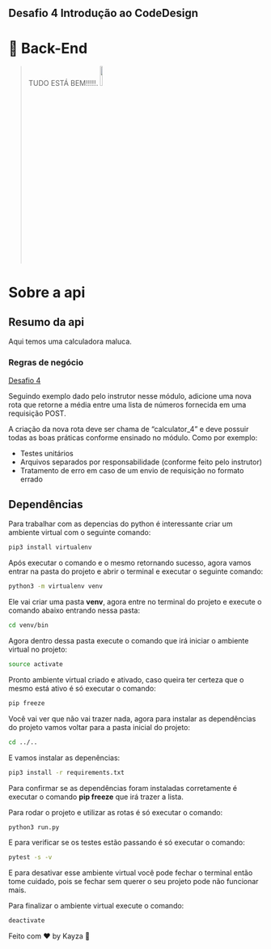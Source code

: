 ## Desafio 4 Introdução ao CodeDesign

# :rocket: Back-End

> TUDO ESTÁ BEM!!!!!.  <img src="https://user-images.githubusercontent.com/20192309/80777643-4202cd80-8b3c-11ea-8f32-5348bda4486b.jpg" width="10%" />

# Sobre a api

## Resumo da api

Aqui temos uma calculadora maluca.

### Regras de negócio

<a href="https://efficient-sloth-d85.notion.site/Desafio-04-5780c92c11534a13ab90463a18a4243d"> Desafio 4</a> <br/>

Seguindo exemplo dado pelo instrutor nesse módulo, adicione uma nova rota que retorne a média entre uma lista de números fornecida em uma requisição POST. 

A criação da nova rota deve ser chama de “calculator_4” e deve possuir todas as boas práticas conforme ensinado no módulo. Como por exemplo:

- Testes unitários
- Arquivos separados por responsabilidade (conforme feito pelo instrutor)
- Tratamento de erro em caso de um envio de requisição no formato errado

## Dependências

Para trabalhar com as depencias do python é interessante criar um ambiente virtual com o seguinte comando:

````sh
pip3 install virtualenv
````
Após executar o comando e o mesmo retornando sucesso, agora vamos entrar na pasta do projeto e abrir o terminal e executar o seguinte comando:

````sh
python3 -m virtualenv venv
````
Ele vai criar uma pasta <b>venv</b>, agora entre no terminal do projeto e execute o comando abaixo entrando nessa pasta:

````sh
cd venv/bin
````

Agora dentro dessa pasta execute o comando que irá iniciar o ambiente virtual no projeto:

````sh
source activate
````

Pronto ambiente virtual criado e ativado, caso queira ter certeza que o mesmo está ativo é só executar o comando:

````sh
pip freeze
````

Você vai ver que não vai trazer nada, agora para instalar as dependências do projeto vamos voltar para a pasta inicial do projeto:

````sh
cd ../..
````

E vamos instalar as depenências:

````sh
pip3 install -r requirements.txt
````

Para confirmar se as dependências foram instaladas corretamente é executar o comando <b>pip freeze</b> que irá trazer a lista. 

Para rodar o projeto e utilizar as rotas é só executar o comando:

````sh
python3 run.py
````

E para verificar se os testes estão passando é só executar o comando:


````sh
pytest -s -v
````


E para desativar esse ambiente virtual você pode fechar o terminal então tome cuidado, pois se fechar sem querer o seu projeto pode não funcionar mais. 

Para finalizar o ambiente virtual execute o comando:

````sh
deactivate
````

Feito com ♥ by Kayza :wave:
